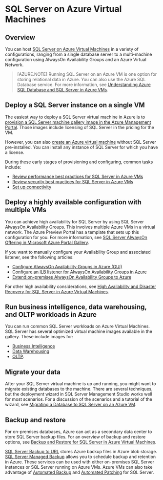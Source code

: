 <properties 
	pageTitle="SQL Server on Azure Virtual Machines" 
	description="This article provides an overview of SQL Server hosted on Azure IaaS Virtual Machines. This includes links to depth content." 
	services="virtual-machines" 
	documentationCenter="" 
	authors="rothja" 
	manager="jeffreyg"
	editor=""/>

<tags
	ms.service="virtual-machines"
	ms.devlang="na"
	ms.topic="article"
	ms.tgt_pltfrm="vm-windows-sql-server"
	ms.workload="infrastructure-services" 
	ms.date="08/18/2015"
	ms.author="jroth"/>

# SQL Server on Azure Virtual Machines

## Overview
You can host [SQL Server on Azure Virtual Machines](http://azure.microsoft.com/services/virtual-machines/sql-server/) in a variety of configurations, ranging from a single database server to a multi-machine configuration using AlwaysOn Availability Groups and an Azure Virtual Network.

>[AZURE.NOTE] Running SQL Server on an Azure VM is one option for storing relational data in Azure. You can also use the Azure SQL Database service. For more information, see [Understanding Azure SQL Database and SQL Server in Azure VMs](../sql-database/data-management-azure-sql-database-and-sql-server-iaas.md).
 
## Deploy a SQL Server instance on a single VM

The easiest way to deploy a SQL Server virtual machine in Azure is to [provision a SQL Server machine gallery image in the Azure Management Portal](virtual-machines-provision-sql-server.md). Those images include licensing of SQL Server in the pricing for the VM.

However, you can also [create an Azure virtual machine](virtual-machines-windows-tutorial.md) without SQL Server pre-installed. You can install any instance of SQL Server for which you have a license. 

During these early stages of provisioning and configuring, common tasks include:

- [Review performance best practices for SQL Server in Azure VMs](https://msdn.microsoft.com/library/azure/dn133149.aspx)
- [Review security best practices for SQL Server in Azure VMs](https://msdn.microsoft.com/library/azure/dn133147.aspx)
- [Set up connectivity](virtual-machines-sql-server-connectivity.md)

## Deploy a highly available configuration with multiple VMs

You can achieve high availability for SQL Server by using SQL Server AlwaysOn Availability Groups. This involves multiple Azure VMs in a virtual network. The Azure Preview Portal has a template that sets up this configuration for you. For more information, see [SQL Server AlwaysOn Offering in Microsoft Azure Portal Gallery](http://blogs.technet.com/b/dataplatforminsider/archive/2014/08/25/sql-server-alwayson-offering-in-microsoft-azure-portal-gallery.aspx). 

If you want to manually configure your Availability Group and associated listener, see the following articles:

- [Configure AlwaysOn Availability Groups in Azure (GUI)](virtual-machines-sql-server-alwayson-availability-groups-gui.md)
- [Configure an ILB listener for AlwaysOn Availability Groups in Azure](virtual-machines-sql-server-configure-public-alwayson-availability-group-listener.md)
- [Extend on-premises AlwaysOn Availability Groups to Azure](virtual-machines-sql-server-extend-on-premises-alwayson-availability-groups.md)

For other high availability considerations, see [High Availability and Disaster Recovery for SQL Server in Azure Virtual Machines](virtual-machines-sql-server-high-availability-and-disaster-recovery-solutions.md).

## Run business intelligence, data warehousing, and OLTP workloads in Azure   
You can run common SQL Server workloads on Azure Virtual Machines. SQL Server has several optimized virtual machine images available in the gallery. These include images for:

- [Business Intelligence](https://msdn.microsoft.com/library/azure/jj992719.aspx)
- [Data Warehousing](https://msdn.microsoft.com/library/azure/dn387396.aspx)
- [OLTP](https://msdn.microsoft.com/library/azure/dn387396.aspx).

## Migrate your data

After your SQL Server virtual machine is up and running, you might want to migrate existing databases to the machine. There are several techniques, but the deployment wizard in SQL Server Management Studio works well for most scenarios. For a discussion of the scenarios and a tutorial of the wizard, see [Migrating a Database to SQL Server on an Azure VM](virtual-machines-migrate-onpremises-database.md).

## Backup and restore
For on-premises databases, Azure can act as a secondary data center to store SQL Server backup files. For an overview of backup and restore options, see [Backup and Restore for SQL Server in Azure Virtual Machines](virtual-machines-sql-server-backup-and-restore.md).

[SQL Server Backup to URL](https://msdn.microsoft.com/library/dn435916.aspx) stores Azure backup files in Azure blob storage. [SQL Server Managed Backup](https://msdn.microsoft.com/library/dn449496.aspx) allows you to schedule backup and retention in Azure. These services can be used with either on-premises SQL Server instances or SQL Server running on Azure VMs. Azure VMs can also take advantage of [Automated Backup](https://msdn.microsoft.com/library/azure/dn906091.aspx) and [Automated Patching](https://msdn.microsoft.com/library/azure/dn961166.aspx) for SQL Server.
